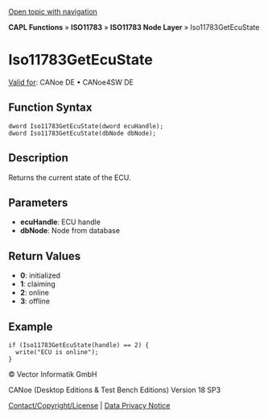 [Open topic with navigation](../../../../../../CANoeDEFamily.htm#Topics/CAPLFunctions/ISO11783/ISONodeLayer/Functions/CAPLfunctionIso11783GetEcuState.md)

**CAPL Functions** » **ISO11783** » **ISO11783 Node Layer** » Iso11783GetEcuState

# Iso11783GetEcuState

[Valid for](../../../../Shared/FeatureAvailability.md): CANoe DE • CANoe4SW DE

## Function Syntax

```plaintext
dword Iso11783GetEcuState(dword ecuHandle);
dword Iso11783GetEcuState(dbNode dbNode);
```

## Description

Returns the current state of the ECU.

## Parameters

- **ecuHandle**: ECU handle
- **dbNode**: Node from database

## Return Values

- **0**: initialized
- **1**: claiming
- **2**: online
- **3**: offline

## Example

```plaintext
if (Iso11783GetEcuState(handle) == 2) {
  write("ECU is online");
}
```

© Vector Informatik GmbH

CANoe (Desktop Editions & Test Bench Editions) Version 18 SP3

[Contact/Copyright/License](../../../../Shared/ContactCopyrightLicense.md) | [Data Privacy Notice](https://www.vector.com/int/en/company/get-info/privacy-policy/)
